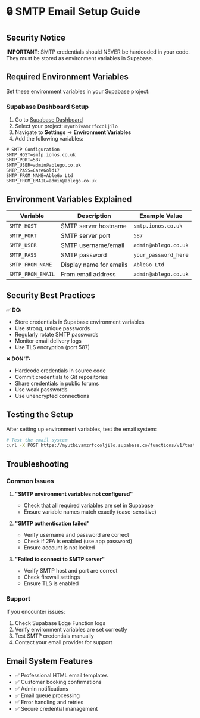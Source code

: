 # 🔒 SMTP Email Setup Guide

## Security Notice

**IMPORTANT**: SMTP credentials should NEVER be hardcoded in your code. They must be stored as environment variables in Supabase.

## Required Environment Variables

Set these environment variables in your Supabase project:

### Supabase Dashboard Setup

1. Go to [Supabase Dashboard](https://supabase.com/dashboard)
2. Select your project: `myutbivamzrfccoljilo`
3. Navigate to **Settings** → **Environment Variables**
4. Add the following variables:

```env
# SMTP Configuration
SMTP_HOST=smtp.ionos.co.uk
SMTP_PORT=587
SMTP_USER=admin@ablego.co.uk
SMTP_PASS=CareGold17
SMTP_FROM_NAME=AbleGo Ltd
SMTP_FROM_EMAIL=admin@ablego.co.uk
```

## Environment Variables Explained

| Variable | Description | Example Value |
|----------|-------------|---------------|
| `SMTP_HOST` | SMTP server hostname | `smtp.ionos.co.uk` |
| `SMTP_PORT` | SMTP server port | `587` |
| `SMTP_USER` | SMTP username/email | `admin@ablego.co.uk` |
| `SMTP_PASS` | SMTP password | `your_password_here` |
| `SMTP_FROM_NAME` | Display name for emails | `AbleGo Ltd` |
| `SMTP_FROM_EMAIL` | From email address | `admin@ablego.co.uk` |

## Security Best Practices

✅ **DO:**
- Store credentials in Supabase environment variables
- Use strong, unique passwords
- Regularly rotate SMTP passwords
- Monitor email delivery logs
- Use TLS encryption (port 587)

❌ **DON'T:**
- Hardcode credentials in source code
- Commit credentials to Git repositories
- Share credentials in public forums
- Use weak passwords
- Use unencrypted connections

## Testing the Setup

After setting up environment variables, test the email system:

```bash
# Test the email system
curl -X POST https://myutbivamzrfccoljilo.supabase.co/functions/v1/test-email-system
```

## Troubleshooting

### Common Issues

1. **"SMTP environment variables not configured"**
   - Check that all required variables are set in Supabase
   - Ensure variable names match exactly (case-sensitive)

2. **"SMTP authentication failed"**
   - Verify username and password are correct
   - Check if 2FA is enabled (use app password)
   - Ensure account is not locked

3. **"Failed to connect to SMTP server"**
   - Verify SMTP host and port are correct
   - Check firewall settings
   - Ensure TLS is enabled

### Support

If you encounter issues:
1. Check Supabase Edge Function logs
2. Verify environment variables are set correctly
3. Test SMTP credentials manually
4. Contact your email provider for support

## Email System Features

- ✅ Professional HTML email templates
- ✅ Customer booking confirmations
- ✅ Admin notifications
- ✅ Email queue processing
- ✅ Error handling and retries
- ✅ Secure credential management
